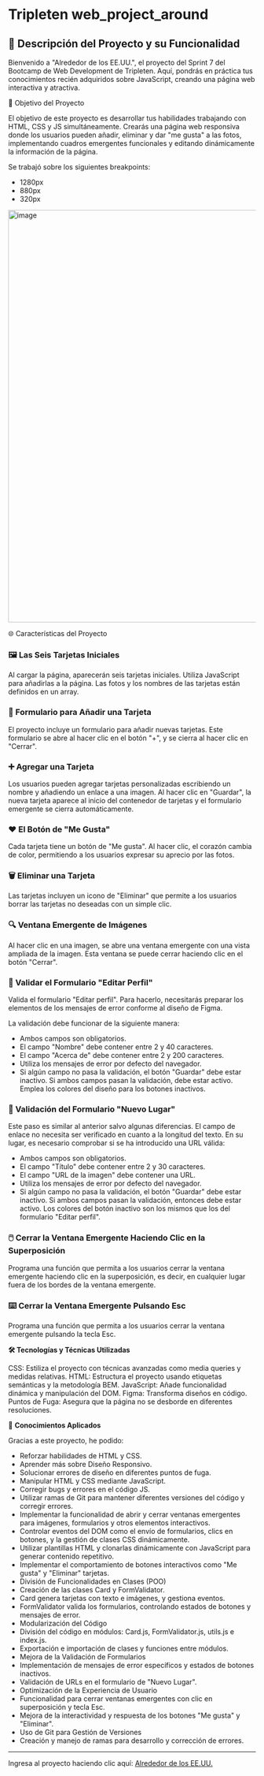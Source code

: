 # Tripleten web_project_around

## 🌟 Descripción del Proyecto y su Funcionalidad

Bienvenido a "Alrededor de los EE.UU.", el proyecto del Sprint 7 del Bootcamp de Web Development de Tripleten. Aquí, pondrás en práctica tus conocimientos recién adquiridos sobre JavaScript, creando una página web interactiva y atractiva.

🎯 Objetivo del Proyecto

El objetivo de este proyecto es desarrollar tus habilidades trabajando con HTML, CSS y JS simultáneamente. Crearás una página web responsiva donde los usuarios pueden añadir, eliminar y dar "me gusta" a las fotos, implementando cuadros emergentes funcionales y editando dinámicamente la información de la página.

Se trabajó sobre los siguientes breakpoints:

- 1280px
- 880px
- 320px

<img width="837" alt="image" src="https://github.com/heyzyanlml/web_project_around/assets/166194594/a1a78ccd-e386-4cce-b1c0-6065b4691d57">

🌐 Características del Proyecto

### 🖼️ Las Seis Tarjetas Iniciales
Al cargar la página, aparecerán seis tarjetas iniciales. Utiliza JavaScript para añadirlas a la página. Las fotos y los nombres de las tarjetas están definidos en un array.

### 📝 Formulario para Añadir una Tarjeta
El proyecto incluye un formulario para añadir nuevas tarjetas. Este formulario se abre al hacer clic en el botón "+", y se cierra al hacer clic en "Cerrar".

### ➕ Agregar una Tarjeta
Los usuarios pueden agregar tarjetas personalizadas escribiendo un nombre y añadiendo un enlace a una imagen. Al hacer clic en "Guardar", la nueva tarjeta aparece al inicio del contenedor de tarjetas y el formulario emergente se cierra automáticamente.

### ❤️ El Botón de "Me Gusta"
Cada tarjeta tiene un botón de "Me gusta". Al hacer clic, el corazón cambia de color, permitiendo a los usuarios expresar su aprecio por las fotos.

### 🗑️ Eliminar una Tarjeta
Las tarjetas incluyen un icono de "Eliminar" que permite a los usuarios borrar las tarjetas no deseadas con un simple clic.

### 🔍 Ventana Emergente de Imágenes
Al hacer clic en una imagen, se abre una ventana emergente con una vista ampliada de la imagen. Esta ventana se puede cerrar haciendo clic en el botón "Cerrar".

### 📝 Validar el Formulario "Editar Perfil"
Valida el formulario "Editar perfil". Para hacerlo, necesitarás preparar los elementos de los mensajes de error conforme al diseño de Figma. 

La validación debe funcionar de la siguiente manera:
- Ambos campos son obligatorios.
- El campo "Nombre" debe contener entre 2 y 40 caracteres.
- El campo "Acerca de" debe contener entre 2 y 200 caracteres.
- Utiliza los mensajes de error por defecto del navegador.
- Si algún campo no pasa la validación, el botón "Guardar" debe estar inactivo. Si ambos campos pasan la validación, debe estar activo. Emplea los colores del diseño para los botones inactivos.

### 📝 Validación del Formulario "Nuevo Lugar"
Este paso es similar al anterior salvo algunas diferencias. El campo de enlace no necesita ser verificado en cuanto a la longitud del texto. En su lugar, es necesario comprobar si se ha introducido una URL válida:
- Ambos campos son obligatorios.
- El campo "Título" debe contener entre 2 y 30 caracteres.
- El campo "URL de la imagen" debe contener una URL.
- Utiliza los mensajes de error por defecto del navegador.
- Si algún campo no pasa la validación, el botón "Guardar" debe estar inactivo. Si ambos campos pasan la validación, entonces debe estar activo. Los colores del botón inactivo son los mismos que los del formulario "Editar perfil".

### 🖱️ Cerrar la Ventana Emergente Haciendo Clic en la Superposición
Programa una función que permita a los usuarios cerrar la ventana emergente haciendo clic en la superposición, es decir, en cualquier lugar fuera de los bordes de la ventana emergente.

### ⌨️ Cerrar la Ventana Emergente Pulsando Esc
Programa una función que permita a los usuarios cerrar la ventana emergente pulsando la tecla Esc.

**🛠️ Tecnologías y Técnicas Utilizadas**

CSS: Estiliza el proyecto con técnicas avanzadas como media queries y medidas relativas.
HTML: Estructura el proyecto usando etiquetas semánticas y la metodología BEM.
JavaScript: Añade funcionalidad dinámica y manipulación del DOM.
Figma: Transforma diseños en código.
Puntos de Fuga: Asegura que la página no se desborde en diferentes resoluciones.

🌈 **Conocimientos Aplicados**

Gracias a este proyecto, he podido:

- Reforzar habilidades de HTML y CSS.
- Aprender más sobre Diseño Responsivo.
- Solucionar errores de diseño en diferentes puntos de fuga.
- Manipular HTML y CSS mediante JavaScript.
- Corregir bugs y errores en el código JS.
- Utilizar ramas de Git para mantener diferentes versiones del código y corregir errores.
- Implementar la funcionalidad de abrir y cerrar ventanas emergentes para imágenes, formularios y otros elementos interactivos.
- Controlar eventos del DOM como el envío de formularios, clics en botones, y la gestión de clases CSS dinámicamente.
- Utilizar plantillas HTML y clonarlas dinámicamente con JavaScript para generar contenido repetitivo.
- Implementar el comportamiento de botones interactivos como "Me gusta" y "Eliminar" tarjetas.
- División de Funcionalidades en Clases (POO)
- Creación de las clases Card y FormValidator.
- Card genera tarjetas con texto e imágenes, y gestiona eventos.
- FormValidator valida los formularios, controlando estados de botones y mensajes de error.
- Modularización del Código
- División del código en módulos: Card.js, FormValidator.js, utils.js e index.js.
- Exportación e importación de clases y funciones entre módulos.
- Mejora de la Validación de Formularios
- Implementación de mensajes de error específicos y estados de botones inactivos.
- Validación de URLs en el formulario de "Nuevo Lugar".
- Optimización de la Experiencia de Usuario
- Funcionalidad para cerrar ventanas emergentes con clic en superposición y tecla Esc.
- Mejora de la interactividad y respuesta de los botones "Me gusta" y "Eliminar".
- Uso de Git para Gestión de Versiones
- Creación y manejo de ramas para desarrollo y corrección de errores.


---
Ingresa al proyecto haciendo clic aquí: [Alrededor de los EE.UU.](https://heyzyanlml.github.io/web_project_around/)


